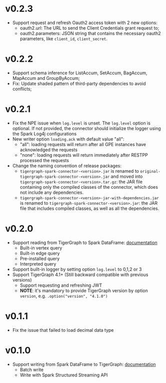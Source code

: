 # v0.2.3
* Support request and refresh Oauth2 access token with 2 new options:
  * oauth2.url: The URL to send the Client Credentials grant request to;
  * oauth2.parameters: JSON string that contains the necessary oauth2 parameters, like `client_id`, `client_secret`.

# v0.2.2
* Support schema inference for ListAccum, SetAccum, BagAccum, MapAccum and GroupByAccum;
* Fix: Update shaded pattern of third-party dependencies to avoid conflicts;

# v0.2.1
* Fix the NPE issue when `log.level` is unset. The `log.level` option is optional. If not provided, the connector should initialize the logger using the Spark Log4j configurations
* New writer option `loading.ack` with default value "all": 
  * "all": loading requests will return after all GPE instances have acknowledged the requests 
  * "none": loading requests will return immediately after RESTPP processed the requests
* Change the naming convention of release packages:
  * `tigergraph-spark-connector-<version>.jar` is renamed to `original-tigergraph-spark-connector-<version>.jar` and moved into `tigergraph-spark-connector-<version>.tar.gz`: the JAR file containing only the compiled classes of the connector, which does not include any dependencies.
  * `tigergraph-spark-connector-<version>-jar-with-dependencies.jar` is renamed to `tigergraph-spark-connector-<version>.jar`: the JAR file that includes compiled classes, as well as all the dependencies.

# v0.2.0
* Support reading from TigerGraph to Spark DataFrame: [documentation](https://docs.tigergraph.com/tigergraph-server/current/data-loading/read-to-spark-dataframe)
  * Built-in vertex query
  * Built-in edge query
  * Pre-installed query
  * Interpreted query
* Support built-in logger by setting option `log.level` to 0,1,2 or 3
* Support TigerGraph 4.1+ (Still backward compatible with previous versions)
  * Support requesting and refreshing JWT
  * **NOTE**: it's mandatory to provide TigerGraph version by option `version`, e.g. `.option("version", "4.1.0")`

# v0.1.1
* Fix the issue that failed to load decimal data type

# v0.1.0
* Support writing from Spark DataFrame to TigerGraph: [documentation](https://docs.tigergraph.com/tigergraph-server/current/data-loading/load-from-spark-dataframe)
  * Batch write
  * Write with Spark Structured Streaming API